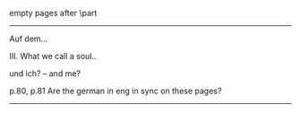 
empty pages after \part

---

Auf dem...

III. What we call a soul..

und ich? –
and me?

p.80, p.81
Are the german in eng in sync on these pages?

---




